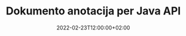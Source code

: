 ---
############################# Static ############################
layout: "product"
date: 2022-02-23T12:00:00+02:00
draft: false

product: "Annotation"
product_tag: "annotation"
platform: "Java"
platform_tag: "java"

############################# Head ############################
head_title: "Java Document Annotation API | Peržiūrėkite ir komentuokite PDF Word Excel PPTX vaizdus"
head_description: "Java Document Annotation API. Peržiūrėkite, žymėkite, komentuokite ir komentuokite PDF Word DOCX, Excel XLSX, PPTX, EML EMLX, VSS VSD, OTP, CAD ir vaizdo failų formatus."

############################# Header ##########################
title: "Dokumento anotacija per Java API"
description: "Kurkite „Java“ programas su galimybėmis peržiūrėti ir komentuoti PDF, HTML, MS Office ir kitus dokumentų formatus neįdiegdami jokios išorinės programinės įrangos."
button:
    enable: true
    icon: "fas fa-arrow-down"
    label: "Atsisiųskite nemokamą bandomąją versiją"
    link: "https://downloads.groupdocs.com/annotation/java"

############################# SubMenu #########################
submenu:
    enable: true
    
    left:
        img_alt: "GroupDocs.Annotation for Java"
        image: "https://www.groupdocs.cloud/templates/groupdocs/images/product-logos/groupdocs-annotation-java.png"
        product: "GroupDocs.Annotation"
        platform: "Java"

    middle:
        button:
            # button loop
            - link: "#features"
              text: "funkcijos"

            # button loop
            - link: "https://products.groupdocs.app/annotation"
              text: "Tiesioginės demonstracinės versijos"

            # button loop
            - link: "https://purchase.groupdocs.com/pricing/annotation/java"
              text: "Kainodara"

    right:
        link_download: "https://downloads.groupdocs.com/annotation"
        link_learn: "https://docs.groupdocs.com/annotation/java/"
        link_buy: "https://purchase.groupdocs.com"

############################# Overview ############################
overview:
    enable: true
    content: |
      GroupDocs.Annotation Java API yra produktas, leidžiantis dirbti su komentarais dokumentuose įvairiose platformose ir operacinėse sistemose, tokiose kaip Android, MacOS, Linux, Windows. GroupDocs.Annotation suteikia biblioteką su paprasta API, kuri suteikia daug privalumų: pavyzdžiui, jei jums reikia išlaikyti duomenų konfidencialumą arba pasirinkti, kiek energijos jums reikia dirbti su biblioteka, arba iš dalies pakeisti darbą su komentarais, biblioteka lengvas ir lankstus.

      GroupDocs.Annotation for Java API leidžia dirbti su įvairių tipų komentarais, kurie apima: tekstą, poliliniją, sritį, pabraukimą, tašką, vandens ženklą, rodyklę, elipsę, teksto pakeitimą, atstumą, teksto lauką, išteklių redagavimą ir kt. populiarūs dokumentų formatai, tokie kaip: PDF, HTML, Microsoft Office Word, Excel skaičiuoklės, PowerPoint pristatymai, Visio, Outlook el. laiškai, vaizdai, metafailai, CAD piešimas ir įvairūs kiti formatai. API suteikia galimybę gauti dokumentų puslapių miniatiūras ir palaiko komentarų importavimą ir eksportavimą į PDF failus ir iš jų.

      Naudodami biblioteką galite [add](/annotation/java/bmp/), [redaguoti](/annotation/java/bmp/), [extract](/annotation/java/bmp/) ir [delete](/annotation/java/bmp/) komentarus iš dokumentų, pasukti dokumentus, keisti miniatiūras ir tai nėra visas galimybių sąrašas. Jis taip pat siūlo išsamų duomenų objektų rinkinį, skirtą anotacijų ypatybes tinkinti pagal jūsų reikalavimus visuose palaikomuose dokumentų formatuose.

      Darbas su GroupDocs.Annotation for Java API yra labai paprastas ir susideda tik iš kelių pagrindinių žingsnių. Pirmiausia turite nustatyti licenciją, tada pasirinkti failą, su kuriuo norite dirbti, tada kažkaip manipuliuoti su dokumento anotacijomis (ištrinti/redaguoti/ištraukti/ištrinti) ir išsaugoti rezultatą. Norėdami gauti daugiau informacijos, žr. produkto [dokumentaciją](https://docs.groupdocs.com/annotation/java/getting-started/) arba mūsų [pavyzdžius](https://github.com/groupdocs-annotation/GroupDocs.Annotation-for-Java) rinkinys.
      
      GroupDocs.Annotation yra nuolat atnaujinamas ir teikia pagalbą savo klientams, visada maloniai kviečiame užduoti klausimus ar siųsti savo idėjas ar papasakoti apie savo poreikius ko nors naujo ir mes mielai tai įdiegsime naujose versijose.
    tabs:
      enable: true
      
      ## TAB ONE ##
      tab_one:
        description: |
          Toliau pateikiama „Java“ skirto „GroupDocs.Annotation“ apžvalga:
      
        right:
          enable: true
          icon: "fab fa-html5"
          title:  Apžvalga
          content: |
            * Pridėti komentarus
            * Eksportuoti komentarus 
            * Importuoti komentarus
            * Atsakyti pagrįsti komentarai
            * Anotacijų suderinamumas
      
      ## TAB TWO ##
      tab_two:
        description: |
          GroupDocs.Annotation for Java palaiko visus populiarius [dokumentų failų formatus](https://docs.groupdocs.com/annotation/java/supported-document-formats/), įskaitant: Microsoft Office, PDF, vaizdus ir daugelį kitų.

        left:
          enable: true
          table:
            # table loop
            - title: "Microsoft Office Formats"
              content: |
                * **Word**: [DOC](/annotation/java/doc/), [DOCX](/annotation/java/docx/), [DOCM](/annotation/java/docm/), [DOT](/annotation/java/dot/), [DOTX](/annotation/java/dotx/), [RTF](/annotation/java/rtf/)
                * **Excel**: [XLS](/annotation/java/xls/), [XLSX](/annotation/java/xlsx/), [XLSB](/annotation/java/xlsb/), [XLSM](/annotation/java/xlsm/)
                * **PowerPoint**: [PPT](/annotation/java/ppt/), [PPTX](/annotation/java/pptx/), [PPS](/annotation/java/pps/), [PPSX](/annotation/java/ppsx/), [POTM](/annotation/java/potm/), [POTX](/annotation/java/potx/), [PPSM](/annotation/java/ppsm/), [PPTM](/annotation/java/pptm/), [WMF](/annotation/java/wmf/), [EMF](/annotation/java/emf/)
                * **Outlook**: [EML](/annotation/java/eml/), [EMLX](/annotation/java/emlx/), [MSG](/annotation/java/msg/)
                * **Visio**: [VSS](/annotation/java/vss/), [VST](/annotation/java/vst/), [VSD](/annotation/java/vsd/), [VSDX](/annotation/java/vsdx/), [VSX](/annotation/java/vsx/)

        right:
          enable: true
          table:
            # table loop
            - title: "Other Formats"
              content: |
                * **Portable**: [PDF](/annotation/java/pdf/) (PDF/A-1a, PDF/A-1b, PDF/A-2a)
                * **OpenDocument**: [ODT](/annotation/java/odt/), [ODS](/annotation/java/ods/), [ODP](/annotation/java/odp/)
                * **Images**: [BMP](/annotation/java/bmp/), [JPG](/annotation/java/jpg/), [JPEG](/annotation/java/jpeg/), [TIFF](/annotation/java/tiff/), [TIF](/annotation/java/tif/), [PNG](/annotation/java/png/), [GIF](/annotation/java/gif/), [DCM](/annotation/java/dcm/), [DICOM](/annotation/java/dicom/)
                * **AutoCAD**: [DWG](/annotation/java/dwg/), [DXF](/annotation/java/dxf/), [CAD](/annotation/java/cad/)
                * **Other**: [HTM](/annotation/java/htm/), [HTML](/annotation/java/html/), [CSV](/annotation/java/csv/), [DJVU](/annotation/java/djvu/), [OTP](/annotation/java/otp/), [OTT](/annotation/java/ott/)

      ## TAB THREE ##
      tab_three:
        description: |
          GroupDocs.Annotation for Java palaiko šias operacines sistemas, karkasus ir paketų tvarkykles:
        
        left:
          enable: true
          table:
            # table loop
            - icon: "fab fa-windows"
              title:  Operacinės sistemos
              content: |
                * Microsoft Windows Desktop
                * Microsoft Windows Server
                * Linux
                * MacOS

            # table loop
            - icon: "fas fa-code"
              title:  Palaikomi karkasai
              content: |
                * Java 7 (1.7) and above

        right:
          enable: true
          table:
            # table loop
            - icon: "fas fa-cogs"
              title:  Plėtros aplinkos
              content: |
                * NetBeans
                * IntelliJ IDEA
                * Eclipse

            # table loop
            - icon: "fas fa-tools"
              title:  Sukurkite automatizavimo įrankį
              content: |
                * Maven

############################# Features ############################
features:
    enable: true
    title: GroupDocs.Java funkcijų komentaras

    feature:
      # feature loop
      - icon: "fas fa-copy"
        link: "https://docs.groupdocs.com/annotation/java/add-area-annotation/"
        content: Pridėkite srities komentarą dokumente ir susiekite paprastus ir įdėtus komentarus

      # feature loop
      - icon: "fas fa-eye"
        link: "https://docs.groupdocs.com/annotation/java/add-arrow-annotation/"
        content: Nukreipkite žymeklį į konkretų turinį naudodami rodyklės anotaciją

      # feature loop
      - icon: "fas fa-bolt"
        link: "https://docs.groupdocs.com/annotation/java/add-watermark-annotation/"
        content: Nustatykite teksto vandens ženklus į PDF, skaidres, „Excel“ darbalapius, vaizdus ir diagramas kampu
      
      # feature loop
      - icon: "fas fa-file-powerpoint"
        link: "https://docs.groupdocs.com/annotation/java/add-point-annotation/"
        content: Pridėkite iššokančius komentarus bet kurioje dokumento vietoje naudodami taško anotaciją

      # feature loop
      - icon: "fas fa-code"
        link: "https://docs.groupdocs.com/annotation/java/add-polyline-annotation/"
        content: Norėdami sujungti linijos segmentų seką, lanko segmentus arba abu, naudokite daugialinijos anotaciją

      # feature loop
      - icon: "fas fa-cloud"
        link: "https://docs.groupdocs.com/annotation/java/add-ellipse-annotation/"
        content: Pridėkite elipsinę anotaciją į PDF, Word dokumentus, skaičiuokles, pristatymus, diagramas ir vaizdus

      # feature loop
      - icon: "fas fa-remove-format"
        link: "https://docs.groupdocs.com/annotation/java/add-watermark-annotation/"
        content: Pridėkite kampinius vandenženklius PDF, PowerPoint, Excel, vaizdams ir diagramoms

      # feature loop
      - icon: "fas fa-comment-slash"
        link: "https://docs.groupdocs.com/annotation/java/add-underline-annotation/"
        content: Gauti teksto anotacijos koordinates dokumento vaizdo vaizde

      # feature loop
      - icon: "fas fa-location-arrow"
        link: "https://docs.groupdocs.com/annotation/java/add-annotation-to-the-document/"
        content: Pabraukti, perbraukti arba modifikuoti konkretų dokumento tekstą

      # feature loop
      - icon: "fas fa-border-all"
        link: "https://docs.groupdocs.com/annotation/java/add-annotation-to-the-document/"
        content: Pridėkite teksto antspaudą arba vandens ženklą ir teksto lauką dokumente

      # feature loop
      - icon: "fas fa-wrench"
        link: "https://docs.groupdocs.com/annotation/java/add-point-annotation/"
        content: Importuokite ir eksportuokite komentarus tarp „Word“ dokumentų ir „PowerPoint“ pristatymų

      # feature loop
      - icon: "fas fa-columns"
        link: "https://docs.groupdocs.com/annotation/java/add-strikeout-annotation/"
        content: Komentuoti Excel skaičiuokles naudodami teksto, teksto pakeitimo, vandens ženklų ir išteklių redagavimo komentarų tipus

      # feature loop
      - icon: "fas fa-file-word"
        link: "https://docs.groupdocs.com/annotation/java/get-file-info/"
        content: Įtraukite į „PowerPoint“ pristatymus ir skaidres eilutės, perbraukimo, pabraukimo arba teksto komentarus

      # feature loop
      - icon: "fas fa-envelope"
        link: "https://docs.groupdocs.com/annotation/java/basic-usage/"
        content: Pažymėkite taško anotaciją pristatymuose naudodami X, Y koordinates

      # feature loop
      - icon: "fas fa-print"
        link: "https://docs.groupdocs.com/annotation/java/add-strikeout-annotation/"
        content: Prie vaizdų pridėkite perbrauktų, teksto, pabraukimų arba daugialinučių komentarų

      # feature loop
      - icon: "fas fa-file-archive"
        link: "https://docs.groupdocs.com/annotation/java/add-link-annotation/"
        content: Gaukite dokumento informaciją ir vaizdus „Visio“ diagramoms, pvz., VSS ir VSD
      
      # feature loop
      - icon: "fas fa-file-code"
        link: "https://docs.groupdocs.com/annotation/java/basic-usage/"
        content: Gaukite dokumentų puslapių miniatiūras ir dirbkite su kelių puslapių TIFF failais

      # feature loop
      - icon: "fas fa-file-excel"
        link: "https://docs.groupdocs.com/annotation/java/get-file-info/"
        content: Gaukite visą dokumento anotaciją su vienos funkcijos iškvietimu

      # feature loop
      - icon: "fas fa-heading"
        link: "https://docs.groupdocs.com/annotation/java/add-link-annotation/"
        content: Pridėkite nuorodų komentarus prie PDF, Word ir PowerPoint pristatymų

      # feature loop
      - icon: "fas fa-project-diagram"
        link: "https://docs.groupdocs.com/annotation/java/add-point-annotation/"
        content: SVG kelio analizės palaikymas PDF, Word, diagramoms, skaidrėms ir kitiems pagrindiniams dokumentų formatams

      # feature loop
      - icon: "fas fa-cube"
        link: "https://docs.groupdocs.com/annotation/java/technical-support/"
        content: Vandenženklio komentaro įtraukimo į Word dokumentus ir teksto pakeitimo valymo palaikymas

      # feature loop
      - icon: "fab fa-uncharted"
        link: "https://docs.groupdocs.com/annotation/java/technical-support/"
        content: Formos apdorojimo palaikymas teksto komentarų diagramose
  
      # feature loop
      - icon: "fab fa-uncharted"
        link: "https://docs.groupdocs.com/annotation/java/advanced-usage/"
        content: Sutaupykite laiko talpykloje išsaugodami dokumentų puslapių peržiūras, kad būtų galima greičiau apdoroti
  
      # feature loop
      - icon: "fab fa-uncharted"
        link: "https://docs.groupdocs.com/annotation/java/add-annotation-to-the-document/"
        content: Lengvai komentuokite Word, Excel ir PowerPoint dokumentus net naudodami senesnius formatus

      # feature loop
      - icon: "fab fa-uncharted"
        link: "https://docs.groupdocs.com/annotation/java/add-distance-annotation/"
        content: Rodyti atstumo anotacijų antraštes, skirtas „Excel“, „PowerPoint“ ir diagramoms

############################# Support ############################
support:
    enable: true

############################# Solutions ############################
solutions:
    enable: true
    title: GroupDocs.Annotation siūlo dokumentų peržiūros API kitoms populiarioms kūrimo aplinkoms

    solution:
        # solution loop
        - img_alt: "GroupDocs.Annotation for .NET"
          image: "https://www.groupdocs.cloud/templates/groupdocs/images/product-logos/groupdocs-annotation-net.png"
          product: "GroupDocs.Annotation"
          platform: ".NET"
          link: "/annotation/net/"

############################# Back to top ###############################
back_to_top:
  enable: true
---